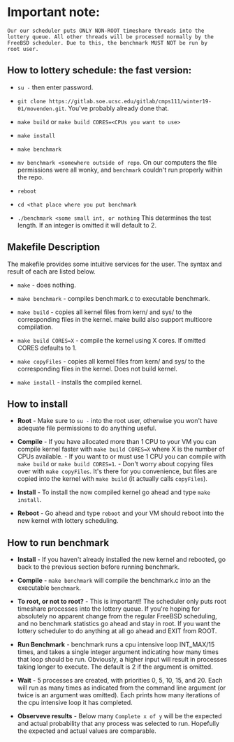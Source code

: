 # Important note:
    Our our scheduler puts ONLY NON-ROOT timeshare threads into the
    lottery queue. All other threads will be processed normally by the
    FreeBSD scheduler. Due to this, the benchmark MUST NOT be run by
    root user.

## How to lottery schedule: the fast version:
  * `su -` then enter password.
    
  * `git clone https://gitlab.soe.ucsc.edu/gitlab/cmps111/winter19-01/movenden.git`. You've probably already done that.
    
  * `make build` or `make build CORES=<CPUs you want to use>`
    
  * `make install`
    
  * `make benchmark`
    
  * `mv benchmark <somewhere outside of repo`. On our computers the file permissions were all wonky, and `benchmark` couldn't run properly within the repo.
                
  * `reboot`
    
  * `cd <that place where you put benchmark`
    
  * `./benchmark <some small int, or nothing` This determines the test length.
                If an integer is omitted it will default to 2.
                
## Makefile Description
  The makefile provides some intuitive services for the user. The syntax and result of each are listed below.
    
 - `make`           - does nothing.
 
 - `make benchmark` - compiles benchmark.c to executable benchmark.
 
 - `make build`     - copies all kernel files from kern/ and sys/ 
                      to the corresponding files in the kernel.
                      make build also support multicore compilation.
                      
 - `make build CORES=X` - compile the kernel using X cores. 
                          If omitted CORES defaults to 1.
 - `make copyFiles` - copies all kernel files from kern/ and sys/ to the corresponding files in the kernel. Does not build kernel.
                      
 - `make install`   - installs the compiled kernel.
 
 
 ## How to install
 - **Root**    - Make sure to `su -` into the root user, otherwise you won't 
            have adequate file permissions to do anything useful.
            
 - **Compile** - If you have allocated more than 1 CPU to your VM you can
            compile kernel faster with `make build CORES=X` where X is
            the number of CPUs available.
            - If you want to or must use 1 CPU you can compile with
            `make build` or `make build CORES=1`.
            - Don't worry about copying files over with `make copyFiles`.
            It's there for you convenience, but files are copied into 
            the kernel with `make build` (it actually calls `copyFiles`).

 - **Install** - To install the now compiled kernel go ahead and type 
            `make install`. 
            
 - **Reboot**  - Go ahead and type `reboot` and your VM should reboot into
            the new kernel with lottery scheduling.
            
## How to run benchmark
 - **Install**  - If you haven't already installed the new kernel and rebooted, go back to the previous section before running benchmark.
            
 - **Compile**  - `make benchmark` will compile the benchmark.c into an the executable `benchmark`.
            
 - **To root, or not to root?** - This is important!! The scheduler only puts root 
            timeshare processes into the lottery queue. If you're 
            hoping for absolutely no apparent change from the regular
            FreeBSD scheduling, and no benchmark statistics go ahead
            and stay in root. 
            If you want the lottery scheduler to do anything at all
            go ahead and EXIT from ROOT.
            
 - **Run Benchmark** - benchmark runs a cpu intensive loop INT_MAX/15 times, and 
                   takes a single integer argument indicating how many times
                   that loop should be run. Obviously, a higher input will
                   result in processes taking longer to execute.
                   The default is 2 if the argument is omitted.

 - **Wait**     - 5 processes are created, with priorities 0, 5, 10, 15, and 20.
              Each will run as many times as indicated from the command line 
              argument (or twice is an argument was omitted). Each prints
              how many iterations of the cpu intensive loop it has completed.
 - **Observeve results** - Below many `Complete x of y` will be the expected and actual
                probability that any process was selected to run. Hopefully
                the expected and actual values are comparable.
            

